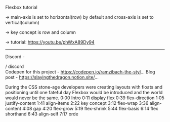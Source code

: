 Flexbox tutorial

->  main-axis is set to horizontal(row) by default
    and cross-axis is set to vertical(column)

->  key concept is row and column  

->  tutorial: https://youtu.be/phWxA89Dy94

----------------------------------------------------------------------------------------

Discord -  

 / discord  
Codepen for this project - https://codepen.io/ramzibach-the-styl...
Blog post - https://slayingthedragon.notion.site/...

During the CSS stone-age developers were creating layouts with floats and positioning until one fateful day Flexbox would be introduced and the world would never be the same.
0:00 Intro
0:11 display flex
0:39 flex-direction
1:05 justify-content
1:41 align-items
2:22 key concept
3:12 flex-wrap
3:36 align-content
4:08 gap
4:20 flex-grow
5:19 flex-shrink
5:44 flex-basis
6:14 flex shorthand
6:43 align-self
7:17 orde

